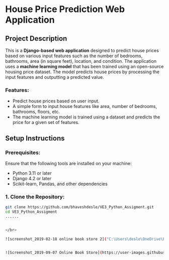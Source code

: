 # House Price Prediction Web Application

## Project Description
This is a **Django-based web application** designed to predict house prices based on various input features such as the number of bedrooms, bathrooms, area (in square feet), location, and condition. The application uses a **machine learning model** that has been trained using an open-source housing price dataset. The model predicts house prices by processing the input features and outputting a predicted value.

### Features:
- Predict house prices based on user input.
- A simple form to input house features like area, number of bedrooms, bathrooms, floors, etc.
- The machine learning model is trained using a dataset and predicts the price for a given set of features.

## Setup Instructions

### Prerequisites:
Ensure that the following tools are installed on your machine:
- Python 3.11 or later
- Django 4.2 or later
- Scikit-learn, Pandas, and other dependencies

### 1. Clone the Repository:
```bash
git clone https://github.com/bhaveshdesle/VE3_Python_Assigment.git
cd VE3_Python_Assigment
......


</br>

![screenshot_2019-02-18 online book store 2]("C:\Users\desle\OneDrive\Pictures\Screenshots\Screenshot (104).png")


![Screenshot_2019-09-07 Online Book Store](https://user-images.githubusercontent.com/16104417/64470406-7a483c80-d164-11e9-93b1-cbca68a966cb.png)
